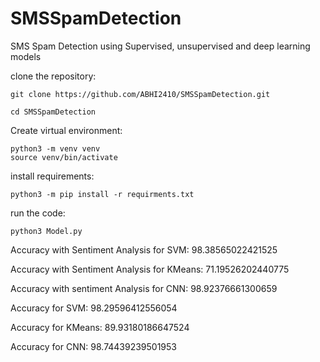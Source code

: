 # SMSSpamDetection
SMS Spam Detection using Supervised, unsupervised and deep learning models


clone the repository:
    
    git clone https://github.com/ABHI2410/SMSSpamDetection.git

    cd SMSSpamDetection

Create virtual environment: 
    
    python3 -m venv venv 
    source venv/bin/activate

install requirements: 
    
    python3 -m pip install -r requirments.txt 

run the code: 
    
    python3 Model.py



Accuracy with Sentiment Analysis for SVM: 98.38565022421525

Accuracy with Sentiment Analysis for KMeans: 71.19526202440775

Accuracy with sentiment Analysis for CNN: 98.92376661300659

Accuracy for SVM: 98.29596412556054

Accuracy for KMeans: 89.93180186647524

Accuracy for CNN: 98.74439239501953